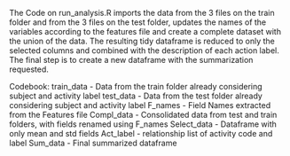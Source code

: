 The Code on run_analysis.R imports the data from the 3 files on the train folder and from the 3 files on the test folder, 
updates the names of the variables according to the features file and create a complete dataset with the union of the data.
The resulting tidy dataframe is reduced to only the selected columns and combined with the description of each action label.
The final step is to create a new dataframe with the summarization requested.

Codebook:
train_data - Data from the train folder already considering subject and activity label
test_data - Data from the test folder already considering subject and activity label
F_names - Field Names extracted from the Features file
Compl_data - Consolidated data from test and train folders, with fields renamed using F_names
Select_data - Dataframe with only mean and std fields
Act_label - relationship list of activity code and label
Sum_data - Final summarized dataframe
